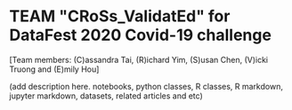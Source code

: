 # TEAM "CRoSs_ValidatEd" for DataFest 2020 Covid-19 challenge
[Team members: (C)assandra Tai, (R)ichard Yim, (S)usan Chen, (V)icki Truong and (E)mily Hou] 

(add description here. notebooks, python classes, R classes, R markdown, jupyter markdown, datasets, related articles and etc)
